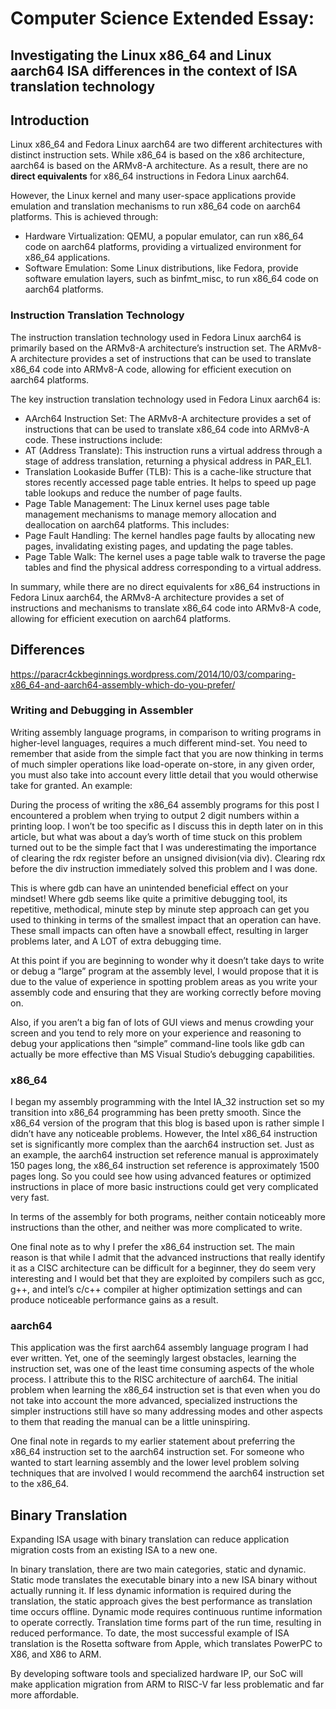 # Computer Science Extended Essay:

## Investigating the Linux x86_64 and Linux aarch64 ISA differences in the context of ISA translation technology

## Introduction

Linux x86_64 and Fedora Linux aarch64 are two different architectures with distinct instruction sets. While x86_64 is based on the x86 architecture, aarch64 is based on the ARMv8-A architecture. As a result, there are no **direct equivalents** for x86_64 instructions in Fedora Linux aarch64.

However, the Linux kernel and many user-space applications provide emulation and translation mechanisms to run x86_64 code on aarch64 platforms. This is achieved through:

- Hardware Virtualization: QEMU, a popular emulator, can run x86_64 code on aarch64 platforms, providing a virtualized environment for x86_64 applications.
- Software Emulation: Some Linux distributions, like Fedora, provide software emulation layers, such as binfmt_misc, to run x86_64 code on aarch64 platforms.

### Instruction Translation Technology

The instruction translation technology used in Fedora Linux aarch64 is primarily based on the ARMv8-A architecture’s instruction set. The ARMv8-A architecture provides a set of instructions that can be used to translate x86_64 code into ARMv8-A code, allowing for efficient execution on aarch64 platforms.

The key instruction translation technology used in Fedora Linux aarch64 is:

- AArch64 Instruction Set: The ARMv8-A architecture provides a set of instructions that can be used to translate x86_64 code into ARMv8-A code. These instructions include:
- AT (Address Translate): This instruction runs a virtual address through a stage of address translation, returning a physical address in PAR_EL1.
- Translation Lookaside Buffer (TLB): This is a cache-like structure that stores recently accessed page table entries. It helps to speed up page table lookups and reduce the number of page faults.
- Page Table Management: The Linux kernel uses page table management mechanisms to manage memory allocation and deallocation on aarch64 platforms. This includes:
- Page Fault Handling: The kernel handles page faults by allocating new pages, invalidating existing pages, and updating the page tables.
- Page Table Walk: The kernel uses a page table walk to traverse the page tables and find the physical address corresponding to a virtual address.

In summary, while there are no direct equivalents for x86_64 instructions in Fedora Linux aarch64, the ARMv8-A architecture provides a set of instructions and mechanisms to translate x86_64 code into ARMv8-A code, allowing for efficient execution on aarch64 platforms.

## Differences

https://paracr4ckbeginnings.wordpress.com/2014/10/03/comparing-x86_64-and-aarch64-assembly-which-do-you-prefer/

### Writing and Debugging in Assembler

Writing assembly language programs, in comparison to writing programs in higher-level languages, requires a much different mind-set. You need to remember that aside from the simple fact that you are now thinking in terms of much simpler operations like load-operate on-store, in any given order, you must also take into account every little detail that you would otherwise take for granted. An example:

During the process of writing the x86_64 assembly programs for this post I encountered a problem when trying to output 2 digit numbers within a printing loop. I won’t be too specific as I discuss this in depth later on in this article, but what was about a day’s worth of time stuck on this problem turned out to be the simple fact that I was underestimating the importance of clearing the rdx register before an unsigned division(via div). Clearing rdx before the div instruction immediately solved this problem and I was done.

This is where gdb can have an unintended beneficial effect on your mindset! Where gdb seems like quite a primitive debugging tool, its repetitive, methodical, minute step by minute step approach can get you used to thinking in terms of the smallest impact that an operation can have. These small impacts can often have a snowball effect, resulting in larger problems later, and A LOT of extra debugging time.

At this point if you are beginning to wonder why it doesn’t take days to write or debug a “large” program at the assembly level, I would propose that it is due to the value of experience in spotting problem areas as you write your assembly code and ensuring that they are working correctly before moving on.

Also, if you aren’t a big fan of lots of GUI views and menus crowding your screen and you tend to rely more on your experience and reasoning to debug your applications then “simple” command-line tools like gdb can actually be more effective than MS Visual Studio’s debugging capabilities.

### x86_64

I began my assembly programming with the Intel IA_32 instruction set so my transition into x86_64 programming has been pretty smooth. Since the x86_64 version of the program that this blog is based upon is rather simple I didn’t have any noticeable problems. However, the Intel x86_64 instruction set is significantly more complex than the aarch64 instruction set. Just as an example, the aarch64 instruction set reference manual is approximately 150 pages long, the x86_64 instruction set reference is approximately 1500 pages long. So you could see how using advanced features or optimized instructions in place of more basic instructions could get very complicated very fast.

In terms of the assembly for both programs, neither contain noticeably more instructions than the other, and neither was more complicated to write.

One final note as to why I prefer the x86_64 instruction set. The main reason is that while I admit that the advanced instructions that really identify it as a CISC architecture can be difficult for a beginner, they do seem very interesting and I would bet that they are exploited by compilers such as gcc, g++, and intel’s c/c++ compiler at higher optimization settings and can produce noticeable performance gains as a result.

### aarch64

This application was the first aarch64 assembly language program I had ever written. Yet, one of the seemingly largest obstacles, learning the instruction set, was one of the least time consuming aspects of the whole process. I attribute this to the RISC architecture of aarch64. The initial problem when learning the x86_64 instruction set is that even when you do not take into account the more advanced, specialized instructions the simpler instructions still have so many addressing modes and other aspects to them that reading the manual can be a little uninspiring.

One final note in regards to my earlier statement about preferring the x86_64 instruction set to the aarch64 instruction set. For someone who wanted to start learning assembly and the lower level problem solving techniques that are involved I would recommend the aarch64 instruction set to the x86_64.

## Binary Translation

Expanding ISA usage with binary translation can reduce application migration costs from an existing ISA to a new one.  

In binary translation, there are two main categories, static and dynamic.
Static mode translates the executable binary into a new ISA binary without actually running it.
If less dynamic information is required during the translation, the static approach gives the best performance as translation time occurs offline.
Dynamic mode requires continuous runtime information to operate correctly.
Translation time forms part of the run time, resulting in reduced performance.
To date, the most successful example of ISA translation is the Rosetta software from Apple, which translates PowerPC to X86, and X86 to ARM.

By developing software tools and specialized hardware IP, our SoC will make application migration from ARM to RISC-V far less problematic and far more affordable.
